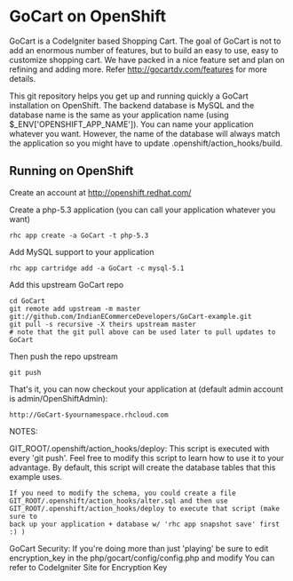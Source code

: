 GoCart on OpenShift
======================
GoCart is a CodeIgniter based Shopping Cart. The goal of GoCart is not to add an enormous number of features, but to build an easy to use, easy to customize shopping cart. We have packed in a nice feature set and plan on refining and adding more.
Refer http://gocartdv.com/features for more details.

This git repository helps you get up and running quickly a GoCart installation
on OpenShift.  The backend database is MySQL and the database name is the 
same as your application name (using $_ENV['OPENSHIFT_APP_NAME']).  You can name
your application whatever you want.  However, the name of the database will always
match the application so you might have to update .openshift/action_hooks/build.


Running on OpenShift
----------------------------

Create an account at http://openshift.redhat.com/

Create a php-5.3 application (you can call your application whatever you want)

    rhc app create -a GoCart -t php-5.3

Add MySQL support to your application

    rhc app cartridge add -a GoCart -c mysql-5.1

Add this upstream GoCart repo

    cd GoCart 
    git remote add upstream -m master git://github.com/IndianECommerceDevelopers/GoCart-example.git
    git pull -s recursive -X theirs upstream master
    # note that the git pull above can be used later to pull updates to GoCart
    
Then push the repo upstream

    git push

That's it, you can now checkout your application at (default admin account is admin/OpenShiftAdmin):

    http://GoCart-$yournamespace.rhcloud.com


NOTES:

GIT_ROOT/.openshift/action_hooks/deploy:
    This script is executed with every 'git push'.  Feel free to modify this script
    to learn how to use it to your advantage.  By default, this script will create
    the database tables that this example uses.

    If you need to modify the schema, you could create a file 
    GIT_ROOT/.openshift/action_hooks/alter.sql and then use
    GIT_ROOT/.openshift/action_hooks/deploy to execute that script (make sure to
    back up your application + database w/ 'rhc app snapshot save' first :) )

GoCart Security:
    If you're doing more than just 'playing' be sure to edit encryption_key in the php/gocart/config/config.php and modify
    You can refer to CodeIgniter Site for Encryption Key
    
	
